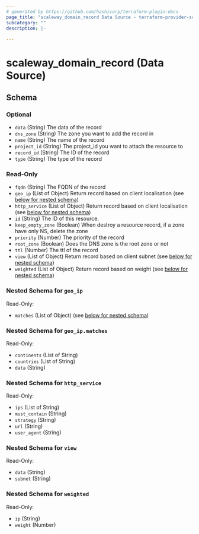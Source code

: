 ```yaml
---
# generated by https://github.com/hashicorp/terraform-plugin-docs
page_title: "scaleway_domain_record Data Source - terraform-provider-scaleway"
subcategory: ""
description: |-
  
---
```


# scaleway_domain_record (Data Source)





<!-- schema generated by tfplugindocs -->
## Schema

### Optional

- `data` (String) The data of the record
- `dns_zone` (String) The zone you want to add the record in
- `name` (String) The name of the record
- `project_id` (String) The project_id you want to attach the resource to
- `record_id` (String) The ID of the record
- `type` (String) The type of the record

### Read-Only

- `fqdn` (String) The FQDN of the record
- `geo_ip` (List of Object) Return record based on client localisation (see [below for nested schema](#nestedatt--geo_ip))
- `http_service` (List of Object) Return record based on client localisation (see [below for nested schema](#nestedatt--http_service))
- `id` (String) The ID of this resource.
- `keep_empty_zone` (Boolean) When destroy a resource record, if a zone have only NS, delete the zone
- `priority` (Number) The priority of the record
- `root_zone` (Boolean) Does the DNS zone is the root zone or not
- `ttl` (Number) The ttl of the record
- `view` (List of Object) Return record based on client subnet (see [below for nested schema](#nestedatt--view))
- `weighted` (List of Object) Return record based on weight (see [below for nested schema](#nestedatt--weighted))

<a id="nestedatt--geo_ip"></a>
### Nested Schema for `geo_ip`

Read-Only:

- `matches` (List of Object) (see [below for nested schema](#nestedobjatt--geo_ip--matches))

<a id="nestedobjatt--geo_ip--matches"></a>
### Nested Schema for `geo_ip.matches`

Read-Only:

- `continents` (List of String)
- `countries` (List of String)
- `data` (String)



<a id="nestedatt--http_service"></a>
### Nested Schema for `http_service`

Read-Only:

- `ips` (List of String)
- `must_contain` (String)
- `strategy` (String)
- `url` (String)
- `user_agent` (String)


<a id="nestedatt--view"></a>
### Nested Schema for `view`

Read-Only:

- `data` (String)
- `subnet` (String)


<a id="nestedatt--weighted"></a>
### Nested Schema for `weighted`

Read-Only:

- `ip` (String)
- `weight` (Number)
